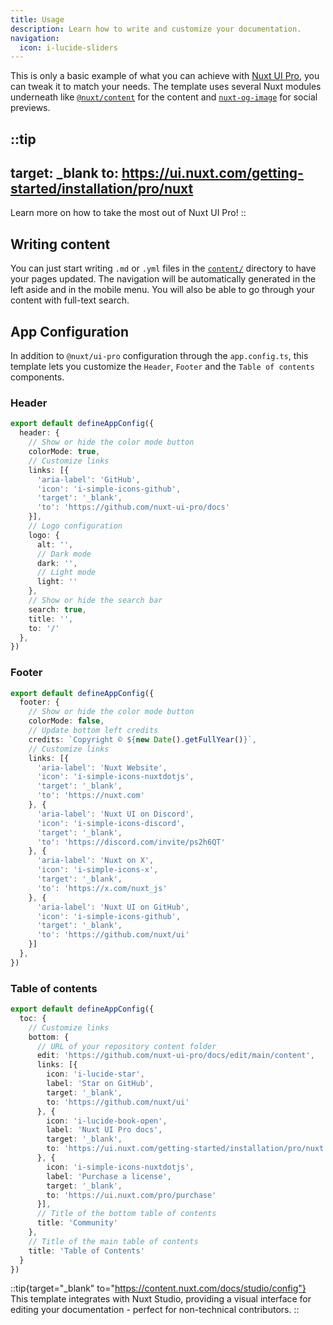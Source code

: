 ```yaml
---
title: Usage
description: Learn how to write and customize your documentation.
navigation:
  icon: i-lucide-sliders
---
```


This is only a basic example of what you can achieve with [Nuxt UI Pro](https://ui.nuxt.com/pro/guide), you can tweak it to match your needs. The template uses several Nuxt modules underneath like [`@nuxt/content`](https://content.nuxt.com) for the content and [`nuxt-og-image`](https://nuxtseo.com/og-image/getting-started/installation) for social previews.

::tip
---
target: _blank
to: https://ui.nuxt.com/getting-started/installation/pro/nuxt
---
Learn more on how to take the most out of Nuxt UI Pro!
::

## Writing content

You can just start writing `.md` or `.yml` files in the [`content/`](https://content.nuxt.com/usage/content-directory) directory to have your pages updated. The navigation will be automatically generated in the left aside and in the mobile menu. You will also be able to go through your content with full-text search.

## App Configuration

In addition to `@nuxt/ui-pro` configuration through the `app.config.ts`, this template lets you customize the `Header`, `Footer` and the `Table of contents` components.

### Header

```ts [app.config.ts]
export default defineAppConfig({
  header: {
    // Show or hide the color mode button
    colorMode: true,
    // Customize links
    links: [{
      'aria-label': 'GitHub',
      'icon': 'i-simple-icons-github',
      'target': '_blank',
      'to': 'https://github.com/nuxt-ui-pro/docs'
    }],
    // Logo configuration
    logo: {
      alt: '',
      // Dark mode
      dark: '',
      // Light mode
      light: ''
    },
    // Show or hide the search bar
    search: true,
    title: '',
    to: '/'
  },
})
```

### Footer

```ts [app.config.ts]
export default defineAppConfig({
  footer: {
    // Show or hide the color mode button
    colorMode: false,
    // Update bottom left credits
    credits: `Copyright © ${new Date().getFullYear()}`,
    // Customize links
    links: [{
      'aria-label': 'Nuxt Website',
      'icon': 'i-simple-icons-nuxtdotjs',
      'target': '_blank',
      'to': 'https://nuxt.com'
    }, {
      'aria-label': 'Nuxt UI on Discord',
      'icon': 'i-simple-icons-discord',
      'target': '_blank',
      'to': 'https://discord.com/invite/ps2h6QT'
    }, {
      'aria-label': 'Nuxt on X',
      'icon': 'i-simple-icons-x',
      'target': '_blank',
      'to': 'https://x.com/nuxt_js'
    }, {
      'aria-label': 'Nuxt UI on GitHub',
      'icon': 'i-simple-icons-github',
      'target': '_blank',
      'to': 'https://github.com/nuxt/ui'
    }]
  },
})
```

### Table of contents

```ts [app.config.ts]
export default defineAppConfig({
  toc: {
    // Customize links
    bottom: {
      // URL of your repository content folder
      edit: 'https://github.com/nuxt-ui-pro/docs/edit/main/content',
      links: [{
        icon: 'i-lucide-star',
        label: 'Star on GitHub',
        target: '_blank',
        to: 'https://github.com/nuxt/ui'
      }, {
        icon: 'i-lucide-book-open',
        label: 'Nuxt UI Pro docs',
        target: '_blank',
        to: 'https://ui.nuxt.com/getting-started/installation/pro/nuxt'
      }, {
        icon: 'i-simple-icons-nuxtdotjs',
        label: 'Purchase a license',
        target: '_blank',
        to: 'https://ui.nuxt.com/pro/purchase'
      }],
      // Title of the bottom table of contents
      title: 'Community'
    },
    // Title of the main table of contents
    title: 'Table of Contents'
  }
})
```

::tip{target="_blank" to="https://content.nuxt.com/docs/studio/config"}
This template integrates with Nuxt Studio, providing a visual interface for editing your documentation - perfect for non-technical contributors.
::
